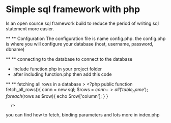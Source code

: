 # Simple sql framework with php
Is an open source sql framework build to reduce the period of writing sql statement more easier.

** ** Confguration 
The configuration file is name config.php. the config.php is where you will configure your database (host, username, password, dbname)

** ** connecting to the database 
to connect to the database 
  - Include function.php in your project folder
  - after including function.php then add this code 
    > <?php $conn = new sql;?>
** ** fetching all rows in a database
      > <?php 
      public function fetch_all_rows(){
        conn = new sql;
        $rows = $conn->all('table_name');
        foreach($rows as $row){
          echo $row['column'];
        }
      }
        
      ?>

you can find how to fetch, binding parameters and lots more in index.php
